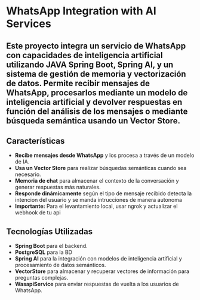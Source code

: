 # WhatsApp Integration with AI Services

Este proyecto integra un servicio de WhatsApp con capacidades de inteligencia artificial utilizando JAVA Spring Boot, Spring AI, y un sistema de gestión de memoria y vectorización de datos. Permite recibir mensajes de WhatsApp, procesarlos mediante un modelo de inteligencia artificial y devolver respuestas en función del análisis de los mensajes o mediante búsqueda semántica usando un **Vector Store**.
---

## Características

- **Recibe mensajes desde WhatsApp** y los procesa a través de un modelo de IA.
- **Usa un Vector Store** para realizar búsquedas semánticas cuando sea necesario.
- **Memoria de chat** para almacenar el contexto de la conversación y generar respuestas más naturales.
- **Responde dinámicamente** según el tipo de mensaje recibido detecta la intencion del usuario y se manda intrucciones de manera autonoma
- **Importante:** Para el levantamiento local, usar ngrok y actualizar el webhook de tu api
  
## Tecnologías Utilizadas

- **Spring Boot** para el backend.
- **PostgreSQL** para la BD
- **Spring AI** para la integración con modelos de inteligencia artificial y procesamiento de datos semánticos.
- **VectorStore** para almacenar y recuperar vectores de información para preguntas complejas.
- **WasapiService** para enviar respuestas de vuelta a los usuarios de WhatsApp.


